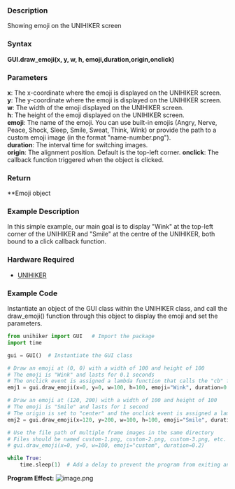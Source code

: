 ### Description
Showing emoji on the UNIHIKER screen
### Syntax
**GUI.draw_emoji(x, y, w, h, emoji,duration,origin,onclick)**
### Parameters
**x**:  The x-coordinate where the emoji is displayed on the UNIHIKER screen.  
**y**:  The y-coordinate where the emoji is displayed on the UNIHIKER screen.  
**w**:  The width of the emoji displayed on the UNIHIKER screen.  
**h**:  The height of the emoji displayed on the UNIHIKER screen.  
**emoji**:  The name of the emoji. You can use built-in emojis (Angry, Nerve, Peace, Shock, Sleep, Smile, Sweat, Think, Wink) or provide the path to a custom emoji image (in the format "name-number.png").  
**duration**:  The interval time for switching images.  
**origin**:  The alignment position. Default is the top-left corner. 
**onclick**:  The callback function triggered when the object is clicked.  
### Return
**Emoji object
### Example Description
In this simple example, our main goal is to display "Wink" at the top-left corner of the UNIHIKER and "Smile" at the centre of the UNIHIKER, both bound to a click callback function.
### Hardware Required

- [UNIHIKER](https://www.dfrobot.com/product-2691.html)
### Example Code
Instantiate an object of the GUI class within the UNIHIKER class, and call the draw_emoji() function through this object to display the emoji and set the parameters.
```python
from unihiker import GUI   # Import the package
import time

gui = GUI()  # Instantiate the GUI class

# Draw an emoji at (0, 0) with a width of 100 and height of 100
# The emoji is "Wink" and lasts for 0.1 seconds
# The onclick event is assigned a lambda function that calls the "cb" function with "emojis clicked" as an argument
emj1 = gui.draw_emoji(x=0, y=0, w=100, h=100, emoji="Wink", duration=0.1, onclick=lambda: cb("emojis clicked"))

# Draw an emoji at (120, 200) with a width of 100 and height of 100
# The emoji is "Smile" and lasts for 1 second
# The origin is set to "center" and the onclick event is assigned a lambda function that calls the "cb" function with "emojis clicked" as an argument
emj2 = gui.draw_emoji(x=120, y=200, w=100, h=100, emoji="Smile", duration=1, origin="center", onclick=lambda: cb("emojis clicked"))

# Use the file path of multiple frame images in the same directory
# Files should be named custom-1.png, custom-2.png, custom-3.png, etc.
# gui.draw_emoji(x=0, y=0, w=100, emoji="custom", duration=0.2)

while True:
    time.sleep(1)  # Add a delay to prevent the program from exiting and to observe the effects
```
**Program Effect:**
![image.png](img/4.draw_emoji()/1718941056976-dc9168bf-e8c1-434e-9f35-1e72148c879e.png)

